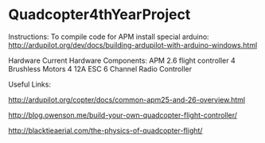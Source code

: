# Quadcopter4thYearProject

Instructions:
To compile code for APM install special arduino: http://ardupilot.org/dev/docs/building-ardupilot-with-arduino-windows.html

Hardware Current Hardware Components:
APM 2.6 flight controller
4 Brushless Motors
4 12A ESC
6 Channel Radio Controller

Useful Links:

http://ardupilot.org/copter/docs/common-apm25-and-26-overview.html

http://blog.owenson.me/build-your-own-quadcopter-flight-controller/

http://blacktieaerial.com/the-physics-of-quadcopter-flight/
